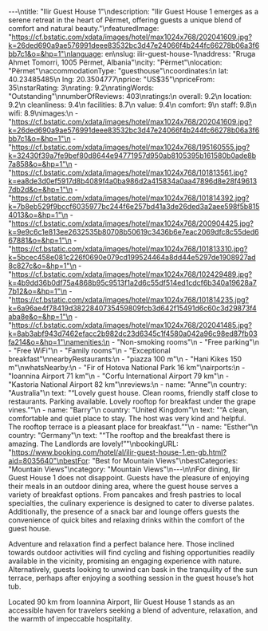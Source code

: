 ---\ntitle: "Ilir Guest House 1"\ndescription: "Ilir Guest House 1 emerges as a serene retreat in the heart of Përmet, offering guests a unique blend of comfort and natural beauty."\nfeaturedImage: "https://cf.bstatic.com/xdata/images/hotel/max1024x768/202041609.jpg?k=26ded690a9ae576991deee83532bc3d47e24066f4b244fc66278b06a3f6bb7c1&o=&hp=1"\nlanguage: en\nslug: ilir-guest-house-1\naddress: "Rruga Ahmet Tomorri, 1005 Përmet, Albania"\ncity: "Përmet"\nlocation: "Përmet"\naccommodationType: "guesthouse"\ncoordinates:\n  lat: 40.23485485\n  lng: 20.3504777\nprice: "US$35"\npriceFrom: 35\nstarRating: 3\nrating: 9.2\nratingWords: "Outstanding"\nnumberOfReviews: 403\nratings:\n  overall: 9.2\n  location: 9.2\n  cleanliness: 9.4\n  facilities: 8.7\n  value: 9.4\n  comfort: 9\n  staff: 9.8\n  wifi: 8.9\nimages:\n  - "https://cf.bstatic.com/xdata/images/hotel/max1024x768/202041609.jpg?k=26ded690a9ae576991deee83532bc3d47e24066f4b244fc66278b06a3f6bb7c1&o=&hp=1"\n  - "https://cf.bstatic.com/xdata/images/hotel/max1024x768/195160555.jpg?k=32430f39a7fe9bef80d8644e94771957d950ab8105395b161580b0ade8b7a858&o=&hp=1"\n  - "https://cf.bstatic.com/xdata/images/hotel/max1024x768/101813561.jpg?k=ea8de3d0ef5917d8b4089f4a0ba986d2a415834a0aa47896d8e28f496137db2d&o=&hp=1"\n  - "https://cf.bstatic.com/xdata/images/hotel/max1024x768/101814392.jpg?k=7b8eb529f9bccf6035977bc244f6e257bd41a3de26ded3a2aee598f5b8154013&o=&hp=1"\n  - "https://cf.bstatic.com/xdata/images/hotel/max1024x768/200904425.jpg?k=9e9c6c1e813ee2632535b80708b50619c3436b6e7eac2069dfc8c55ded667881&o=&hp=1"\n  - "https://cf.bstatic.com/xdata/images/hotel/max1024x768/101813310.jpg?k=5bcec458e081c226f0690e079cd199524464a8dd44e5297de1908927ad8c827c&o=&hp=1"\n  - "https://cf.bstatic.com/xdata/images/hotel/max1024x768/102429489.jpg?k=4b9dd36b0df75a4868b95c9513f1a2d6c55df514ed1cdcf6b340a19628a77b12&o=&hp=1"\n  - "https://cf.bstatic.com/xdata/images/hotel/max1024x768/101814235.jpg?k=6a96ae4f78419d3822840735459809fcb3d642f15491d6c60c3d29873f4aba8e&o=&hp=1"\n  - "https://cf.bstatic.com/xdata/images/hotel/max1024x768/202041485.jpg?k=8ab3abf943d7462efacc2b982dc23d6345c1f4580a042a96c98ed87fb03fa214&o=&hp=1"\namenities:\n  - "Non-smoking rooms"\n  - "Free parking"\n  - "Free WiFi"\n  - "Family rooms"\n  - "Exceptional breakfast"\nnearbyRestaurants:\n  - "piazza 100 m"\n  - "Hani Kikes 150 m"\nwhatsNearby:\n  - "Fir of Hotova National Park 16 km"\nairports:\n  - "Ioannina Airport 71 km"\n  - "Corfu International Airport 79 km"\n  - "Kastoria National Airport 82 km"\nreviews:\n  - name: "Anne"\n    country: "Australia"\n    text: "“Lovely guest house. Clean rooms, friendly staff close to restaurants. Parking available. Lovely rooftop for breakfast under the grape vines.”"\n  - name: "Barry"\n    country: "United Kingdom"\n    text: "“A clean, comfortable and quiet place to stay. The host was very kind and helpful. The rooftop terrace is a pleasant place for breakfast.”"\n  - name: "Esther"\n    country: "Germany"\n    text: "“The rooftop and the breakfast there is amazing. The Landlords are lovely!”"\nbookingURL: "https://www.booking.com/hotel/al/ilir-guest-house-1.en-gb.html?aid=8035640"\nbestFor: "Best for Mountain Views"\nbestCategories: "Mountain Views"\ncategory: "Mountain Views"\n---\n\nFor dining, Ilir Guest House 1 does not disappoint. Guests have the pleasure of enjoying their meals in an outdoor dining area, where the guest house serves a variety of breakfast options. From pancakes and fresh pastries to local specialties, the culinary experience is designed to cater to diverse palates. Additionally, the presence of a snack bar and lounge offers guests the convenience of quick bites and relaxing drinks within the comfort of the guest house.

Adventure and relaxation find a perfect balance here. Those inclined towards outdoor activities will find cycling and fishing opportunities readily available in the vicinity, promising an engaging experience with nature. Alternatively, guests looking to unwind can bask in the tranquility of the sun terrace, perhaps after enjoying a soothing session in the guest house’s hot tub.

Located 90 km from Ioannina Airport, Ilir Guest House 1 stands as an accessible haven for travelers seeking a blend of adventure, relaxation, and the warmth of impeccable hospitality.